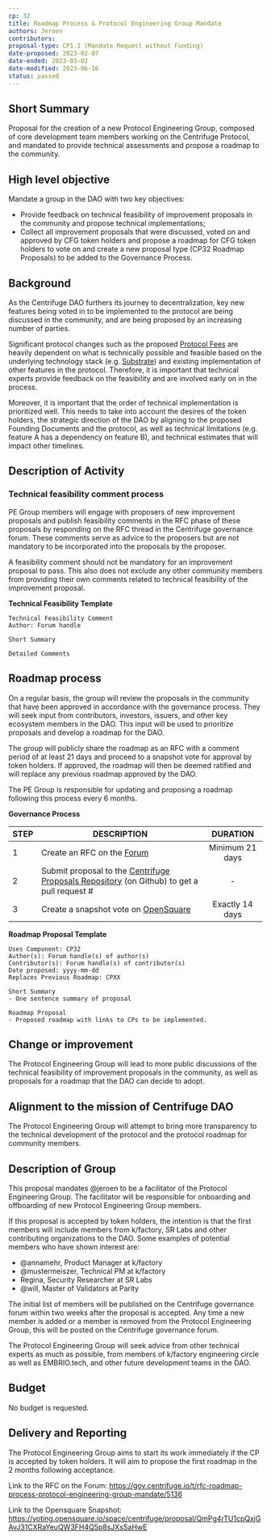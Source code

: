 ```yaml
---
cp: 32
title: Roadmap Process & Protocol Engineering Group Mandate 
authors: Jeroen
contributors: 
proposal-type: CP1.1 (Mandate Request without Funding)
date-proposed: 2023-02-07
date-ended: 2023-03-02
date-modified: 2023-06-16
status: passed
---
```


## Short Summary 
Proposal for the creation of a new Protocol Engineering Group, composed of core development team members working on the Centrifuge Protocol, and mandated to provide technical assessments and propose a roadmap to the community.

## High level objective 
Mandate a group in the DAO with two key objectives:
* Provide feedback on technical feasibility of improvement proposals in the community and propose technical implementations;
* Collect all improvement proposals that were discussed, voted on and approved by CFG token holders and propose a roadmap for CFG token holders to vote on and create a new proposal type (CP32 Roadmap Proposals) to be added to the Governance Process.

## Background 
As the Centrifuge DAO furthers its journey to decentralization, key new features being voted in to be implemented to the protocol are being discussed in the community, and are being proposed by an increasing number of parties.

Significant protocol changes such as the proposed [Protocol Fees](https://gov.centrifuge.io/t/rfc-centrifuge-protocol-fees/5043) are heavily dependent on what is technically possible and feasible based on the underlying technology stack (e.g. [Substrate](https://substrate.dev/)) and existing implementation of other features in the protocol. Therefore, it is important that technical experts provide feedback on the feasibility and are involved early on in the process.

Moreover, it is important that the order of technical implementation is prioritized well. This needs to take into account the desires of the token holders, the strategic direction of the DAO by aligning to the proposed Founding Documents and the protocol, as well as technical limitations (e.g. feature A has a dependency on feature B), and technical estimates that will impact other timelines.

## Description of Activity 
### Technical feasibility comment process
PE Group members will engage with proposers of new improvement proposals and publish feasibility comments in the RFC phase of these proposals by responding on the RFC thread in the Centrifuge governance forum. These comments serve as advice to the proposers but are not mandatory to be incorporated into the proposals by the proposer.

A feasibility comment  should not be mandatory for an improvement proposal to pass. This also does not exclude any other community members from providing their own comments related to technical feasibility of the improvement proposal.

**Technical Feasibility Template**
```
Technical Feasibility Comment
Author: Forum handle

Short Summary

Detailed Comments
```

## Roadmap process
On a regular basis, the group will review the proposals in the community that have been approved in accordance with the governance process. They will seek input from contributors, investors, issuers, and other key ecosystem members in the DAO. This input will be used to prioritize proposals and develop a roadmap for the DAO. 

The group will publicly share the roadmap as an RFC with a comment period of at least 21 days and proceed to a snapshot vote for approval by token holders. If approved, the roadmap will then be deemed ratified and will replace any previous roadmap approved by the DAO.

The PE Group is responsible for updating and proposing a roadmap following this process every 6 months.

**Governance Process**

|STEP|DESCRIPTION|DURATION|
| --- | --- | :---: |
|1|Create an RFC on the [Forum](https://gov.centrifuge.io/c/cfg-governance/chain-governance/18)|Minimum 21 days|
|2|Submit proposal to the [Centrifuge Proposals Repository](https://github.com/centrifuge/cps) (on Github) to get a pull request #|-|
|3|Create a snapshot vote on [OpenSquare](https://voting.opensquare.io/space/centrifuge)|Exactly 14 days|

**Roadmap Proposal Template**
```
Uses Component: CP32
Author(s): Forum handle(s) of author(s)
Contributor(s): Forum handle(s) of contributor(s)
Date proposed: yyyy-mm-dd
Replaces Previous Roadmap: CPXX

Short Summary
- One sentence summary of proposal

Roadmap Proposal
- Proposed roadmap with links to CPs to be implemented.
```

## Change or improvement 
The Protocol Engineering Group will lead to more public discussions of the technical feasibility of improvement proposals in the community, as well as proposals for a roadmap that the DAO can decide to adopt.

## Alignment to the mission of Centrifuge DAO
The Protocol Engineering Group will attempt to bring more transparency to the technical development of the protocol and the protocol roadmap for community members.

## Description of Group
This proposal mandates @jeroen to be a facilitator of the Protocol Engineering Group. The facilitator will be responsible for onboarding and offboarding of new Protocol Engineering Group members.

If this proposal is accepted by token holders, the intention is that the first members will include members from k/factory, SR Labs and other contributing organizations to the DAO. Some examples of potential members who have shown interest are:
- @annamehr, Product Manager at k/factory
- @mustermeiszer, Technical PM at k/factory
- Regina, Security Researcher at SR Labs
- @will, Master of Validators at Parity

The initial list of members will be published on the Centrifuge governance forum within two weeks after the proposal is accepted. Any time a new member is added or a member is removed from the Protocol Engineering Group, this will be posted on the Centrifuge governance forum.

The Protocol Engineering Group will seek advice from other technical experts as much as possible, from members of k/factory engineering circle as well as EMBRIO.tech, and other future development teams in the DAO.

## Budget
No budget is requested.

## Delivery and Reporting
The Protocol Engineering Group aims to start its work immediately if the CP is accepted by token holders. It will aim to propose the first roadmap in the 2 months following acceptance.

Link to the RFC on the Forum: https://gov.centrifuge.io/t/rfc-roadmap-process-protocol-engineering-group-mandate/5136

Link to the Opensquare Snapshot: https://voting.opensquare.io/space/centrifuge/proposal/QmPg4rTU1cpQxjGAvJ31CXRaYeuQW3FH4Q5p8sJXsSaHwE